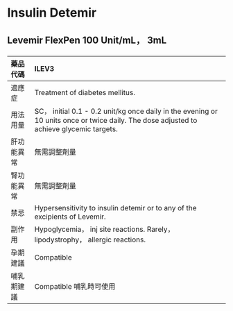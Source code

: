 # Insulin Detemir

## Levemir FlexPen 100 Unit/mL， 3mL

##### 

| 藥品代碼   | ILEV3                                                                                                                                    |
|:-----------|:-----------------------------------------------------------------------------------------------------------------------------------------|
| 適應症     | Treatment of diabetes mellitus.                                                                                                          |
| 用法用量   | SC， initial 0.1 - 0.2 unit/kg once daily in the evening or 10 units once or twice daily. The dose adjusted to achieve glycemic targets. |
| 肝功能異常 | 無需調整劑量                                                                                                                             |
| 腎功能異常 | 無需調整劑量                                                                                                                             |
| 禁忌       | Hypersensitivity to insulin detemir or to any of the excipients of Levemir.                                                              |
| 副作用     | Hypoglycemia， inj site reactions. Rarely， lipodystrophy， allergic reactions.                                                          |
| 孕期建議   | Compatible                                                                                                                               |
| 哺乳期建議 | Compatible 哺乳時可使用                                                                                                                  |

